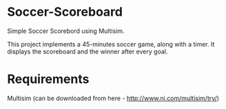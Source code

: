 # Soccer-Scoreboard
Simple Soccer Scorebord using Multisim.

This project implements a 45-minutes soccer game, along with a timer. It displays the scoreboard and the winner after every goal. 

# Requirements
Multisim (can be downloaded from here - http://www.ni.com/multisim/try/)
